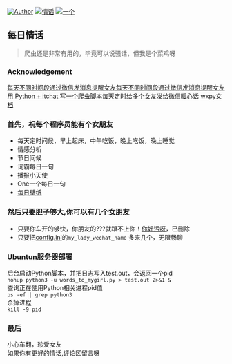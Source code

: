 [![Author](https://img.shields.io/badge/Author-mr__menand-yellowgreen.svg)](https://mrmenand.github.io/)
[![情话](https://img.shields.io/badge/%E7%8C%BF%E6%B0%8F%E6%B5%AA%E6%BC%AB-%E6%83%85%E8%AF%9D-green.svg)]()
[![一个](https://img.shields.io/badge/One-%E4%B8%80%E4%B8%AA-yellow.svg)](http://wufazhuce.com/)

## 每日情话
>  爬虫还是非常有用的，毕竟可以说骚话，但我是个菜鸡呀 
### Acknowledgement
[每天不同时间段通过微信发消息提醒女友每天不同时间段通过微信发消息提醒女友](https://github.com/shengqiangzhang/examples-of-web-crawlers/tree/master/4.%E6%AF%8F%E5%A4%A9%E4%B8%8D%E5%90%8C%E6%97%B6%E9%97%B4%E6%AE%B5%E9%80%9A%E8%BF%87%E5%BE%AE%E4%BF%A1%E5%8F%91%E6%B6%88%E6%81%AF%E6%8F%90%E9%86%92%E5%A5%B3%E5%8F%8B)    
[用 Python + itchat 写一个爬虫脚本每天定时给多个女友发给微信暖心话](https://github.com/sfyc23/EverydayWechat) 
[wxpy文档](https://wxpy.readthedocs.io/zh/latest/bot.html)


### 首先，祝每个程序员能有个女朋友
- 每天定时问候，早上起床，中午吃饭，晚上吃饭，晚上睡觉
-  情感分析
-  节日问候
-  词霸每日一句
-  播报小天使
-  One一个每日一句
-  [每日壁纸](https://unsplash.com/)

### 然后只要胆子够大,你可以有几个女朋友
-  只要你车开的够快，你朋友的???就跟不上你！[你好污呀](https://www.nihaowua.com/)，~~已删除~~
-  只要把[config.ini](./config.ini)的`my_lady_wechat_name` 多来几个，无限畅聊


### Ubuntun服务器部署
后台启动Python脚本，并把日志写入test.out，会返回一个pid   
`nohup python3 -u words_to_mygirl.py > test.out 2>&1 &`   
查询正在使用Python相关进程pid值   
`ps -ef | grep python3`  
杀掉进程  
`kill -9 pid`

### 最后 
小心车翻，珍爱女友    
如果你有更好的情话,评论区留言呀  

